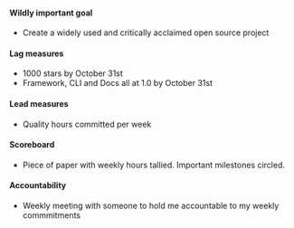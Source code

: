 
#### Wildly important goal

- Create a widely used and critically acclaimed open source project

#### Lag measures

- 1000 stars by October 31st
- Framework, CLI and Docs all at 1.0 by October 31st

#### Lead measures

- Quality hours committed per week

#### Scoreboard

- Piece of paper with weekly hours tallied. Important milestones circled.

#### Accountability

- Weekly meeting with someone to hold me accountable to my weekly commmitments

